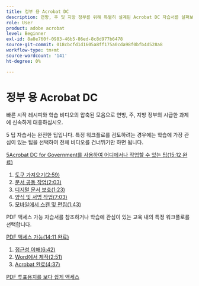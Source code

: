 ```yaml
---
title: 정부 용 Acrobat DC
description: 연방, 주 및 지방 정부를 위해 특별히 설계된 Acrobat DC 자습서를 살펴보십시오.
role: User
product: adobe acrobat
level: Beginner
exl-id: 8a8e760f-0983-46b5-86ed-8c8d977b6478
source-git-commit: 018cbcfd1d1605a8ff175a0cda98f0bfb4d528a8
workflow-type: tm+mt
source-wordcount: '141'
ht-degree: 0%

---
```


# 정부 용 Acrobat DC

빠른 시작 레시피와 학습 비디오의 압축된 모음으로 연방, 주, 지방 정부의 시급한 과제에 신속하게 대응하십시오.

5 팁 자습서는 완전한 팁입니다. 특정 워크플로를 검토하려는 경우에는 학습에 가장 관심이 있는 팁을 선택하여 전체 비디오를 건너뛰기만 하면 됩니다.

[5Acrobat DC for Government를 사용하여 어디에서나 작업할 수 있는 팁(15:12 완료)](5-tips-for-working-anywhere-with-acrobat-dc-for-government.md)
1. [도구 가져오기(2:59)](get-your-tools.md)
1. [문서 공동 작업(2:03)](collaborate-on-documents.md)
1. [디지털 문서 보호(1:23)](protect-digital-documents.md)
1. [양식 및 서명 작업(7:03)](work-with-forms-and-signatures.md)
1. [모바일에서 스캔 및 편집(1:43)](scan-and-edit-on-mobile.md)

PDF 액세스 가능 자습서를 참조하거나 학습에 관심이 있는 교육 내의 특정 워크플로를 선택합니다.

[PDF 액세스 가능(14:11 완료)](making-pdfs-accessible.md)
1. [접근성 이해(6:42)](understanding-accessibility.md)
1. [Word에서 제작(2:51)](authoring-in-word.md)
1. [Acrobat 완료(4:37)](finishing-in-acrobat.md)

[PDF 투표용지를 보다 쉽게 액세스](making-pdf-ballots-accessible.md)
